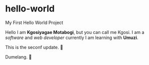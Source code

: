 # hello-world
My First Hello World Project

Hello I am **Kgosiyagae Motabogi**, but you can call me Kgosi. I am a *software* and *web developer* currently I am learning with **Umuzi**.

This is the seconf update. 🤟

Dumelang. 🤟
